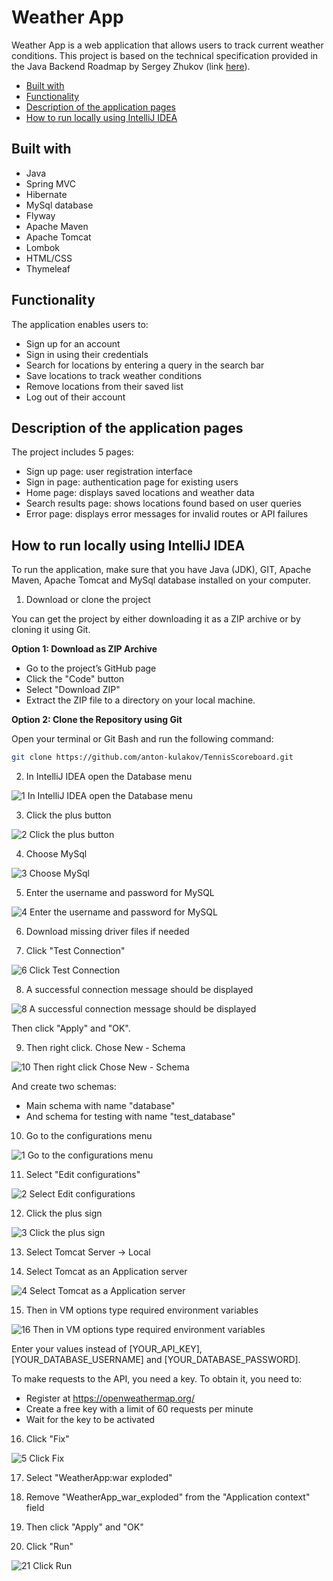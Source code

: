# Weather App

Weather App is a web application that allows users to track current weather conditions.
This project is based on the technical specification provided in the Java Backend Roadmap by Sergey Zhukov (link [here](https://zhukovsd.github.io/java-backend-learning-course/projects/weather-viewer/)).

- [Built with](#built-with)
- [Functionality](#functionality)
- [Description of the application pages](#description-of-the-application-pages)
- [How to run locally using IntelliJ IDEA](#how-to-run-locally-using-intellij-idea)

## Built with

- Java
- Spring MVC
- Hibernate
- MySql database
- Flyway
- Apache Maven
- Apache Tomcat
- Lombok
- HTML/CSS
- Thymeleaf

## Functionality

The application enables users to:

- Sign up for an account
- Sign in using their credentials
- Search for locations by entering a query in the search bar
- Save locations to track weather conditions
- Remove locations from their saved list
- Log out of their account

## Description of the application pages

The project includes 5 pages:

- Sign up page: user registration interface
- Sign in page: authentication page for existing users
- Home page: displays saved locations and weather data
- Search results page: shows locations found based on user queries
- Error page: displays error messages for invalid routes or API failures

## How to run locally using IntelliJ IDEA
To run the application, make sure that you have Java (JDK), GIT, Apache Maven, Apache Tomcat and MySql database installed on your computer.
1. Download or clone the project

You can get the project by either downloading it as a ZIP archive or by cloning it using Git.

**Option 1: Download as ZIP Archive**
- Go to the project’s GitHub page
- Click the "Code" button
- Select "Download ZIP"
- Extract the ZIP file to a directory on your local machine.

**Option 2: Clone the Repository using Git**

Open your terminal or Git Bash and run the following command:

  ```bash
  git clone https://github.com/anton-kulakov/TennisScoreboard.git
  ```

2. In IntelliJ IDEA open the Database menu

![1  In IntelliJ IDEA open the Database menu](https://github.com/user-attachments/assets/d4195d1c-4e53-4134-8dc9-5005243462bc)

3. Click the plus button

![2  Click the plus button](https://github.com/user-attachments/assets/495c4521-bcb6-4abd-bd61-bfd56fed0cbb)

4. Choose MySql

![3  Choose MySql](https://github.com/user-attachments/assets/698ece07-aa78-48c7-aac7-b6c2f02aa46d)

5. Enter the username and password for MySQL

![4  Enter the username and password for MySQL](https://github.com/user-attachments/assets/c1a0d2b8-9cac-40a5-b944-b61cf847598d)

6. Download missing driver files if needed

7. Click "Test Connection"

![6  Click Test Connection](https://github.com/user-attachments/assets/701318d2-d22c-4930-b43f-25241d1b291d)

8. A successful connection message should be displayed

![8  A successful connection message should be displayed](https://github.com/user-attachments/assets/44be4dc1-ecef-4b44-bd2e-db7c4f6ab9e5)

Then click "Apply" and "OK".

9. Then right click. Chose New - Schema

![10  Then right click  Chose New - Schema](https://github.com/user-attachments/assets/be42d2dd-1097-4b0c-a46b-151873834bb7)

And create two schemas: 

- Main schema with name "database"
- And schema for testing with name "test_database"

10. Go to the configurations menu

![1  Go to the configurations menu](https://github.com/user-attachments/assets/e59d28ef-c385-4551-b63d-b897c69839f4)

11. Select "Edit configurations"

![2  Select Edit configurations](https://github.com/user-attachments/assets/49cf4038-bf76-465c-a1dd-5c0fcb97a29b)

12. Click the plus sign

![3  Click the plus sign](https://github.com/user-attachments/assets/c668675d-2168-4be2-ba29-932bf7c30178)

13. Select Tomcat Server -> Local

14. Select Tomcat as an Application server

![4  Select Tomcat as a Application server](https://github.com/user-attachments/assets/68211fa6-a9e1-4e43-bc15-99b77678182e)

15. Then in VM options type required environment variables

![16  Then in VM options type required environment variables](https://github.com/user-attachments/assets/d4495701-41ca-424c-9cfd-1a6e566a8b02)

Enter your values instead of [YOUR_API_KEY], [YOUR_DATABASE_USERNAME] and [YOUR_DATABASE_PASSWORD].

To make requests to the API, you need a key. To obtain it, you need to:

- Register at https://openweathermap.org/
- Create a free key with a limit of 60 requests per minute
- Wait for the key to be activated

16. Click "Fix"

![5  Click Fix](https://github.com/user-attachments/assets/3886edbe-a2af-477e-96ab-b0061b86d248)

17. Select "WeatherApp:war exploded"

18. Remove "WeatherApp_war_exploded" from the "Application context" field

19. Then click "Apply" and "OK"

20. Click "Run"

![21  Click Run](https://github.com/user-attachments/assets/465edfae-2b9b-4988-b3e7-e15555e05a99)


